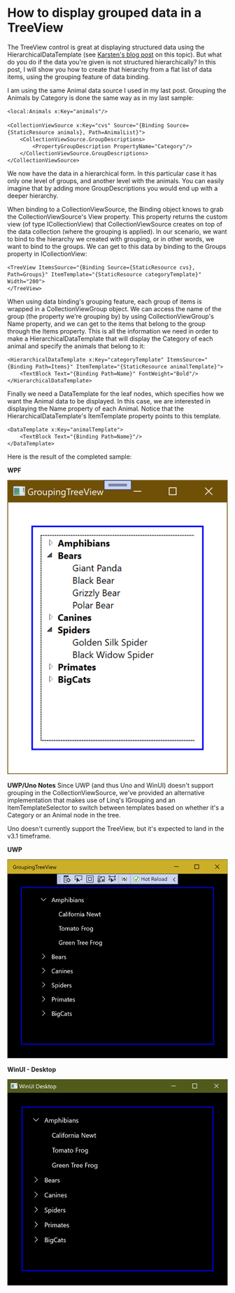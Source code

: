 # How to display grouped data in a TreeView

The TreeView control is great at displaying structured data using the HierarchicalDataTemplate (see <a href="https://docs.microsoft.com/en-us/archive/blogs/karstenj/hierarchicaldatatemplate-recursive-avalon-data-binding">Karsten's blog post</a> on this topic). But what do you do if the data you're given is not structured hierarchically? In this post, I will show you how to create that hierarchy from a flat list of data items, using the grouping feature of data binding.

I am using the same Animal data source I used in my last post. Grouping the Animals by Category is done the same way as in my last sample:

	<local:Animals x:Key="animals"/>
	
	<CollectionViewSource x:Key="cvs" Source="{Binding Source={StaticResource animals}, Path=AnimalList}">
		<CollectionViewSource.GroupDescriptions>
			<PropertyGroupDescription PropertyName="Category"/>
		</CollectionViewSource.GroupDescriptions>
	</CollectionViewSource>

We now have the data in a hierarchical form. In this particular case it has only one level of groups, and another level with the animals. You can easily imagine that by adding more GroupDescriptions you would end up with a deeper hierarchy.

When binding to a CollectionViewSource, the Binding object knows to grab the CollectionViewSource's View property. This property returns the custom view (of type ICollectionView) that CollectionViewSource creates on top of the data collection (where the grouping is applied). In our scenario, we want to bind to the hierarchy we created with grouping, or in other words, we want to bind to the groups. We can get to this data by binding to the Groups property in ICollectionView:

	<TreeView ItemsSource="{Binding Source={StaticResource cvs}, Path=Groups}" ItemTemplate="{StaticResource categoryTemplate}" Width="200">
	</TreeView>

When using data binding's grouping feature, each group of items is wrapped in a CollectionViewGroup object. We can access the name of the group (the property we're grouping by) by using CollectionViewGroup's Name property, and we can get to the items that belong to the group through the Items property. This is all the information we need in order to make a HierarchicalDataTemplate that will display the Category of each animal and specify the animals that belong to it:

	<HierarchicalDataTemplate x:Key="categoryTemplate" ItemsSource="{Binding Path=Items}" ItemTemplate="{StaticResource animalTemplate}">
		<TextBlock Text="{Binding Path=Name}" FontWeight="Bold"/>
	</HierarchicalDataTemplate>

Finally we need a DataTemplate for the leaf nodes, which specifies how we want the Animal data to be displayed. In this case, we are interested in displaying the Name property of each Animal. Notice that the HierarchicalDataTemplate's ItemTemplate property points to this template.

	<DataTemplate x:Key="animalTemplate">
		<TextBlock Text="{Binding Path=Name}"/>
	</DataTemplate>

Here is the result of the completed sample:

**WPF**

![](Images/15GroupingTreeView.png)

**UWP/Uno Notes**
Since UWP (and thus Uno and WinUI) doesn't support grouping in the CollectionViewSource, we've provided an alternative implementation that makes use of Linq's IGrouping and an ItemTemplateSelector to switch between templates based on whether it's a Category or an Animal node in the tree.

Uno doesn't currently support the TreeView, but it's expected to land in the v3.1 timeframe.

**UWP**

![](Images/15GroupingTreeView-uwp.png)


**WinUI - Desktop**

![](Images/15GroupingTreeView-desktop.png)
